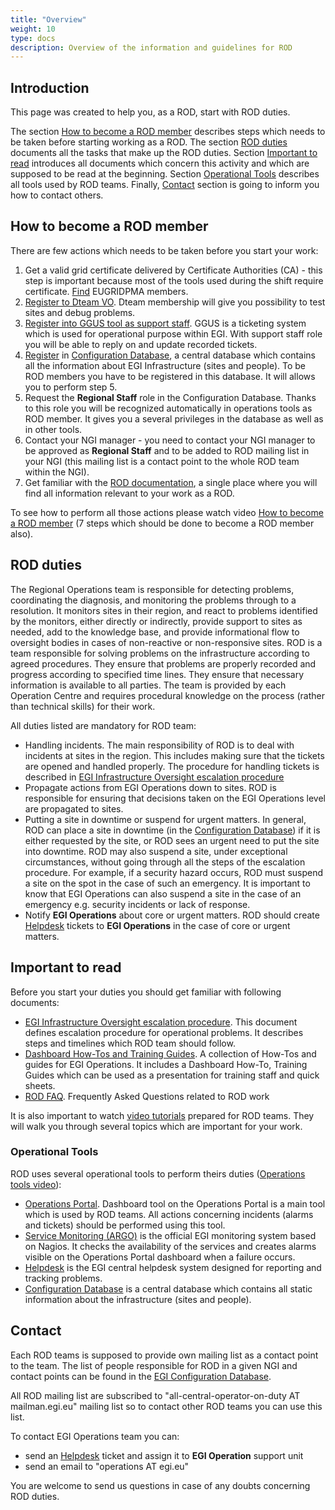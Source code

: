 ```yaml
---
title: "Overview"
weight: 10
type: docs
description: Overview of the information and guidelines for ROD
---
```


## Introduction

This page was created to help you, as a ROD, start with ROD duties.

The section [How to become a ROD member](#how-to-become-a-rod-member) describes
steps which needs to be taken before starting working as a ROD. The section
[ROD duties](#rod-duties) documents all the tasks that make up the ROD duties.
Section [Important to read](#important-to-read) introduces all documents which
concern this activity and which are supposed to be read at the beginning.
Section [Operational Tools](#operational-tools) describes all tools used by ROD
teams. Finally, [Contact](#contact) section is going to inform you how to
contact others.

## How to become a ROD member

There are few actions which needs to be taken before you start your work:

1. Get a valid grid certificate delivered by Certificate Authorities (CA) - this
   step is important because most of the tools used during the shift require
   certificate. [Find](https://www.eugridpma.org/members/worldmap/) EUGRIDPMA
   members.
2. [Register to Dteam VO](https://voms2.hellasgrid.gr:8443/voms/dteam/). Dteam
   membership will give you possibility to test sites and debug problems.
3. [Register into GGUS tool as support staff](../../../internal/helpdesk/account-and-privileges/#getting-supporter-privileges).
   GGUS is a ticketing system which is used for operational purpose within EGI.
   With support staff role you will be able to reply on and update recorded
   tickets.
4. [Register](https://goc.egi.eu/portal/index.php?Page_Type=Role_Requests) in
   [Configuration Database](../../../internal/configuration-database), a central
   database which contains all the information about EGI Infrastructure (sites
   and people). To be ROD members you have to be registered in this database. It
   will allows you to perform step 5.
5. Request the **Regional Staff** role in the Configuration Database. Thanks to
   this role you will be recognized automatically in operations tools as ROD
   member. It gives you a several privileges in the database as well as in other
   tools.
6. Contact your NGI manager - you need to contact your NGI manager to be
   approved as **Regional Staff** and to be added to ROD mailing list in your
   NGI (this mailing list is a contact point to the whole ROD team within the
   NGI).
7. Get familiar with the [ROD documentation](../../rod), a single place where
   you will find all information relevant to your work as a ROD.

To see how to perform all those actions please watch video
[How to become a ROD member](https://www.youtube.com/watch?v=p-SrqJMDlOo) (7
steps which should be done to become a ROD member also).

## ROD duties

The Regional Operations team is responsible for detecting problems, coordinating
the diagnosis, and monitoring the problems through to a resolution. It monitors
sites in their region, and react to problems identified by the monitors, either
directly or indirectly, provide support to sites as needed, add to the knowledge
base, and provide informational flow to oversight bodies in cases of
non-reactive or non-responsive sites. ROD is a team responsible for solving
problems on the infrastructure according to agreed procedures. They ensure that
problems are properly recorded and progress according to specified time lines.
They ensure that necessary information is available to all parties. The team is
provided by each Operation Centre and requires procedural knowledge on the
process (rather than technical skills) for their work.

All duties listed are mandatory for ROD team:

- Handling incidents. The main responsibility of ROD is to deal with incidents
  at sites in the region. This includes making sure that the tickets are opened
  and handled properly. The procedure for handling tickets is described in
  [EGI Infrastructure Oversight escalation procedure](https://go.egi.eu/proc01)
- Propagate actions from EGI Operations down to sites. ROD is responsible for
  ensuring that decisions taken on the EGI Operations level are propagated to
  sites.
- Putting a site in downtime or suspend for urgent matters. In general, ROD can
  place a site in downtime (in the
  [Configuration Database](../../../internal/configuration-database/downtimes))
  if it is either requested by the site, or ROD sees an urgent need to put the
  site into downtime. ROD may also suspend a site, under exceptional
  circumstances, without going through all the steps of the escalation
  procedure. For example, if a security hazard occurs, ROD must suspend a site
  on the spot in the case of such an emergency. It is important to know that EGI
  Operations can also suspend a site in the case of an emergency e.g. security
  incidents or lack of response.
- Notify **EGI Operations** about core or urgent matters. ROD should create
  [Helpdesk](../../../internal/helpdesk) tickets to **EGI Operations** in the
  case of core or urgent matters.

## Important to read

Before you start your duties you should get familiar with following documents:

- [EGI Infrastructure Oversight escalation procedure](https://go.egi.eu/proc01).
  This document defines escalation procedure for operational problems. It
  describes steps and timelines which ROD team should follow.
- [Dashboard How-Tos and Training Guides](https://documents.egi.eu/document/301).
  A collection of How-Tos and guides for EGI Operations. It includes a Dashboard
  How-To, Training Guides which can be used as a presentation for training staff
  and quick sheets.
- [ROD FAQ](../faq). Frequently Asked Questions related to ROD work

It is also important to watch [video tutorials](../#manuals-and-procedures)
prepared for ROD teams. They will walk you through several topics which are
important for your work.

### Operational Tools

ROD uses several operational tools to perform theirs duties
([Operations tools video](https://www.youtube.com/watch?v=bNm4oupAmqI)):

- [Operations Portal](../../../internal/operations-portal/). Dashboard tool on
  the Operations Portal is a main tool which is used by ROD teams. All actions
  concerning incidents (alarms and tickets) should be performed using this tool.
- [Service Monitoring (ARGO)](../../../internal/monitoring/) is the official EGI
  monitoring system based on Nagios. It checks the availability of the services
  and creates alarms visible on the Operations Portal dashboard when a failure
  occurs.
- [Helpdesk](../../../internal/helpdesk/) is the EGI central helpdesk system
  designed for reporting and tracking problems.
- [Configuration Database](../../../internal/configuration-database/) is a
  central database which contains all static information about the
  infrastructure (sites and people).

## Contact

Each ROD teams is supposed to provide own mailing list as a contact point to the
team. The list of people responsible for ROD in a given NGI and contact points
can be found in the
[EGI Configuration Database](../../../internal/configuration-database).

All ROD mailing list are subscribed to "all-central-operator-on-duty AT
mailman.egi.eu" mailing list so to contact other ROD teams you can use this
list.

To contact EGI Operations team you can:

- send an [Helpdesk](../../../internal/helpdesk) ticket and assign it to **EGI
  Operation** support unit
- send an email to "operations AT egi.eu"

You are welcome to send us questions in case of any doubts concerning ROD
duties.
